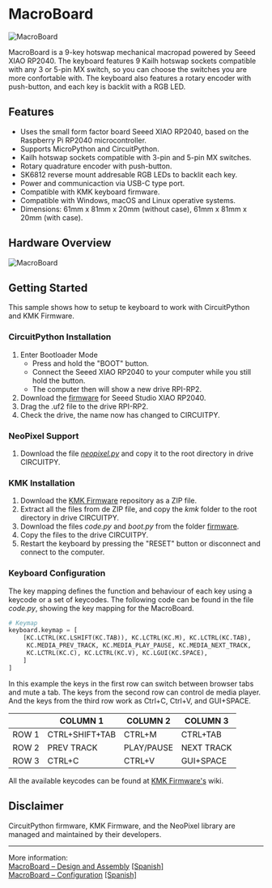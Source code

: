# MacroBoard

![MacroBoard](https://i0.wp.com/palmacas.com/wp-content/uploads/post6708_4.jpeg?resize=1536%2C1152&ssl=1)

MacroBoard is a 9-key hotswap mechanical macropad powered by Seeed XIAO RP2040. The keyboard features 9 Kailh hotswap sockets compatible with any 3 or 5-pin MX switch, so you can choose the switches you are more confortable with. The keyboard also features a rotary encoder with push-button, and each key is backlit with a RGB LED.

## Features

- Uses the small form factor board Seeed XIAO RP2040, based on the Raspberry Pi RP2040 microcontroller.
- Supports MicroPython and CircuitPython.
- Kailh hotswap sockets compatible with 3-pin and 5-pin MX switches.
- Rotary quadrature encoder with push-button.
- SK6812 reverse mount addresable RGB LEDs to backlit each key.
- Power and communicaction via USB-C type port.
- Compatible with KMK keyboard firmware.
- Compatible with Windows, macOS and Linux operative systems.
- Dimensions: 61mm x 81mm x 20mm (without case), 61mm x 81mm x 20mm (with case).

## Hardware Overview

![MacroBoard](https://i0.wp.com/palmacas.com/wp-content/uploads/post6708_5.png)

## Getting Started

This sample shows how to setup te keyboard to work with CircuitPython and KMK Firmware.

### CircuitPython Installation

1. Enter Bootloader Mode
   - Press and hold the "BOOT" button.
   - Connect the Seeed XIAO RP2040 to your computer while you still hold the button.
   - The computer then will show a new drive RPI-RP2.
2. Download the [firmware](https://circuitpython.org/board/seeeduino_xiao_rp2040/) for Seeed Studio XIAO RP2040.
3. Drag the .uf2 file to the drive RPI-RP2.
4. Check the drive, the name now has changed to CIRCUITPY.

### NeoPixel Support 

1. Download the file [*neopixel.py*](https://github.com/adafruit/Adafruit_CircuitPython_NeoPixel/blob/main/neopixel.py) and copy it to the root directory in drive CIRCUITPY.

### KMK Installation

1. Download the [KMK Firmware](https://github.com/KMKfw/kmk_firmware) repository as a ZIP file.
2. Extract all the files from de ZIP file, and copy the *kmk* folder to the root directory in drive CIRCUITPY.
3. Download the files *code.py* and *boot.py* from the folder [firmware](firmware).
4. Copy the files to the drive CIRCUITPY.
5. Restart the keyboard by pressing the "RESET" button or disconnect and connect to the computer.

### Keyboard Configuration

The key mapping defines the function and behaviour of each key using a keycode or a set of keycodes. The following code can be found in the file *code.py*, showing the key mapping for the MacroBoard.

```python
# Keymap
keyboard.keymap = [
    [KC.LCTRL(KC.LSHIFT(KC.TAB)), KC.LCTRL(KC.M), KC.LCTRL(KC.TAB),
     KC.MEDIA_PREV_TRACK, KC.MEDIA_PLAY_PAUSE, KC.MEDIA_NEXT_TRACK,
     KC.LCTRL(KC.C), KC.LCTRL(KC.V), KC.LGUI(KC.SPACE),
    ]
]
```
In this example the keys in the first row can switch between browser tabs and mute a tab. The keys from the second row can control de media player. And the keys from the third row work as Ctrl+C, Ctrl+V, and GUI+SPACE.

||COLUMN 1 |COLUMN 2 | COLUMN 3|
|---|---|---|---|
|ROW 1|CTRL+SHIFT+TAB |CTRL+M |CTRL+TAB |
|ROW 2|PREV TRACK |PLAY/PAUSE |NEXT TRACK |
|ROW 3|CTRL+C |CTRL+V |GUI+SPACE|

All the available keycodes can be found at [KMK Firmware's](http://kmkfw.io/docs/keycodes) wiki.

## Disclaimer

CircuitPython firmware, KMK Firmware, and the NeoPixel library are managed and maintained by their developers.

---
More information:  
[MacroBoard – Design and Assembly](https://palmacas.com/macroboard-design/) [[Spanish]](https://palmacas.com/macroboard-diseno/)  
[MacroBoard – Configuration](https://palmacas.com/macroboard-configuration/) [[Spanish]](https://palmacas.com/macroboard-configuracion/)